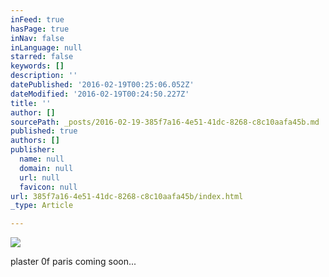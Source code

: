 ```yaml
---
inFeed: true
hasPage: true
inNav: false
inLanguage: null
starred: false
keywords: []
description: ''
datePublished: '2016-02-19T00:25:06.052Z'
dateModified: '2016-02-19T00:24:50.227Z'
title: ''
author: []
sourcePath: _posts/2016-02-19-385f7a16-4e51-41dc-8268-c8c10aafa45b.md
published: true
authors: []
publisher:
  name: null
  domain: null
  url: null
  favicon: null
url: 385f7a16-4e51-41dc-8268-c8c10aafa45b/index.html
_type: Article

---
```

![](https://the-grid-user-content.s3-us-west-2.amazonaws.com/835c021c-0237-4143-853e-a0e4363f3867.jpg)

plaster 0f paris coming soon...